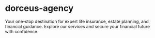 # dorceus-agency
Your one-stop destination for expert life insurance, estate planning, and financial guidance. Explore our services and secure your financial future with confidence.
